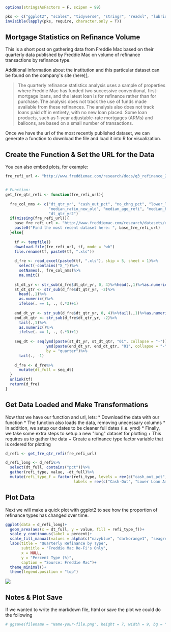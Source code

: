 ``` r
options(stringsAsFactors = F, scipen = 99)

pks <- c("ggplot2", "scales", "tidyverse", "stringr", "readxl", "lubridate")
invisible(lapply(pks, require, character.only = T))
```

Mortgage Statistics on Refinance Volume
---------------------------------------

This is a short post on gathering data from Freddie Mac based on their quarterly data published by Freddie Mac on volume of refinance transactions by refinance type.

Additional information about the institution and this particular dataset can be found on the company's site (here)[1]( "http://www.freddiemac.com/research/datasets/refinance-stats/").

> The quarterly refinance statistics analysis uses a sample of properties where Freddie Mac has funded two successive conventional, first-mortgage loans, and the latest loan is for refinance rather than for purchase. The analysis does not track the use of funds made available from these refinances. The analysis also does not track loans paid off in entirety, with no new loan placed. Some loan products, such as 1-year adjustable-rate mortgages (ARMs) and balloons, are based on a small number of transactions.

Once we have the url of the most recently published dataset, we can generate a function to download the file and load it into R for visualization.

Create the Function & Set the URL for the Data
----------------------------------------------

You can also embed plots, for example:

``` r
fre_refi_url <- "http://www.freddiemac.com/research/docs/q3_refinance_2018.xls"


# Function:
get_fre_qtr_refi <- function(fre_refi_url){
  
  fre_col_nms <- c("dt_qtr_yr", "cash_out_pct", "no_chng_pct", "lower_loan_amt_pct", 
                   "median_ratio_new_old", "median_age_refi", "median_hpa_refi", 
                   "dt_qtr_yr2")
  if(missing(fre_refi_url)){
    base_fre_refi_url <- "http://www.freddiemac.com/research/datasets/refinance-stats/"
    paste0("Find the most recent dataset here: ", base_fre_refi_url)
  }else{
    
    tf <- tempfile()
    download.file(fre_refi_url, tf, mode = "wb")
    file.rename(tf, paste0(tf, ".xls"))
    
    d_fre <- read_excel(paste0(tf, ".xls"), skip = 5, sheet = 1)%>%
      select(-contains("X_"))%>%
      setNames(., fre_col_nms)%>%
      na.omit()
    
    st_dt_yr <- str_sub(d_fre$dt_qtr_yr, 0, 4)%>%head(.,1)%>%as.numeric()
    st_dt_qtr <- str_sub(d_fre$dt_qtr_yr, -2)%>%
      head(.,1)%>%
      as.numeric()%>%
      ifelse(. == 1, ., (.*3)+1)
    
    end_dt_yr <- str_sub(d_fre$dt_qtr_yr, 0, 4)%>%tail(.,1)%>%as.numeric()
    end_dt_qtr <- str_sub(d_fre$dt_qtr_yr, -2)%>%
      tail(.,1)%>%
      as.numeric()%>%
      ifelse(. == 1, ., (.*3)+1)
    
    seq_dt <- seq(ymd(paste(st_dt_yr, st_dt_qtr, "01", collapse = "-")), 
                  ymd(paste(end_dt_yr, end_dt_qtr, "01", collapse = "-")), 
                  by = "quarter")%>%
      tail(., -1)
    
    d_fre <- d_fre%>%
      mutate(dt_full = seq_dt)
  }
  unlink(tf)
  return(d_fre)
}
```

Get Data Loaded and Make Transformations
----------------------------------------

Now that we have our function and url, lets: \* Download the data with our function \* The function also loads the data, removing unecessary columns \* In addition, we setup our dates to be cleaner full dates (i.e. ymd) \* Finally, we take some extra steps to setup a new "long" dataset for plotting + This requires us to gather the data + Create a refinance type factor variable that is ordered for plotting

``` r
d_refi <- get_fre_qtr_refi(fre_refi_url)

d_refi_long <- d_refi%>%
  select(dt_full, contains("pct"))%>%
  gather(refi_type, value, -dt_full)%>%
  mutate(refi_type_f = factor(refi_type, levels = rev(c("cash_out_pct","lower_loan_amt_pct", "no_chng_pct")), 
                              labels = rev(c("Cash-Out", "Lower Loan Amount", "No Change")), ordered = T))
```

Plot Data
---------

Next we will make a quick plot with ggplot2 to see how the proportion of refinance types has changed over time.

``` r
ggplot(data = d_refi_long)+
  geom_area(aes(x = dt_full, y = value, fill = refi_type_f))+
  scale_y_continuous(label = percent)+
  scale_fill_manual(values = alpha(c("navyblue", "darkorange1", "seagreen"), 0.85), NULL)+
  labs(title = "Quarterly Refinance by Type", 
       subtitle = "Freddie Mac Re-Fi's Only", 
       x = NULL, 
       y = "Percent Type (%)", 
       caption = "Source: Freddie Mac")+
  theme_minimal()+
  theme(legend.position = "top")
```

<img src="fre_qtr_ref_files/figure-markdown_github/plotData-1.png" style="display: block; margin: auto;" />

Notes & Plot Save
-----------------

If we wanted to write the markdown file, html or save the plot we could do the following

``` r
# ggsave(filename = "Name-your-file.png", height = 7, width = 9, bg = "transparent")
```
